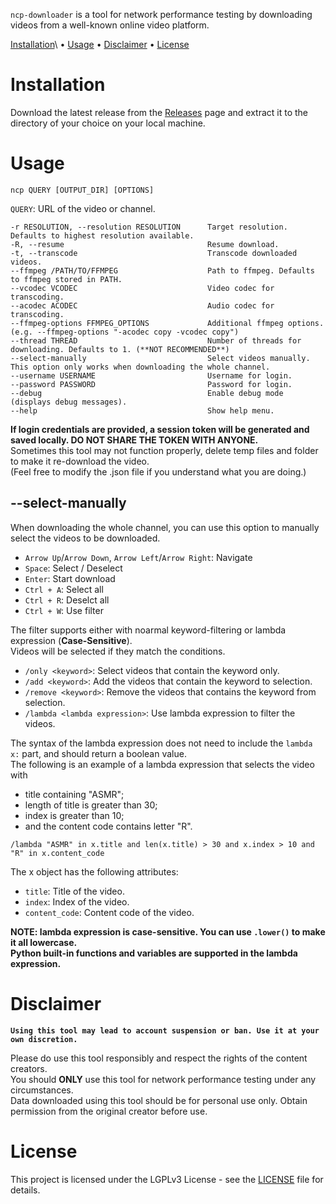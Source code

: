 `ncp-downloader` is a tool for network performance testing by downloading videos from a well-known online video platform. 

<p align="left">
  <a href="#installation">Installation</a>\
  •
  <a href="#usage">Usage</a>
  •
  <a href="#disclaimer">Disclaimer</a>
  •
  <a href="#license">License</a>
</p>

# Installation
Download the latest release from the [Releases](https://github.com/sakkyoi/ncp-downloader/releases/latest) page
and extract it to the directory of your choice on your local machine.

# Usage
`ncp QUERY [OUTPUT_DIR] [OPTIONS]`

`QUERY`: URL of the video or channel.

```
-r RESOLUTION, --resolution RESOLUTION      Target resolution. Defaults to highest resolution available.
-R, --resume                                Resume download.
-t, --transcode                             Transcode downloaded videos.
--ffmpeg /PATH/TO/FFMPEG                    Path to ffmpeg. Defaults to ffmpeg stored in PATH.
--vcodec VCODEC                             Video codec for transcoding.
--acodec ACODEC                             Audio codec for transcoding.
--ffmpeg-options FFMPEG_OPTIONS             Additional ffmpeg options. (e.g. --ffmpeg-options "-acodec copy -vcodec copy")
--thread THREAD                             Number of threads for downloading. Defaults to 1. (**NOT RECOMMENDED**)
--select-manually                           Select videos manually. This option only works when downloading the whole channel.
--username USERNAME                         Username for login.
--password PASSWORD                         Password for login.
--debug                                     Enable debug mode (displays debug messages).
--help                                      Show help menu.
```

**If login credentials are provided, a session token will be generated and saved locally.
DO NOT SHARE THE TOKEN WITH ANYONE.**<br>
Sometimes this tool may not function properly, delete temp files and folder to make it re-download the video.<br>
(Feel free to modify the .json file if you understand what you are doing.)

## --select-manually
When downloading the whole channel, you can use this option to manually select the videos to be downloaded.
- `Arrow Up`/`Arrow Down`, `Arrow Left`/`Arrow Right`: Navigate
- `Space`: Select / Deselect
- `Enter`: Start download
- `Ctrl + A`: Select all
- `Ctrl + R`: Deselct all
- `Ctrl + W`: Use filter

The filter supports either with noarmal keyword-filtering or lambda expression (**Case-Sensitive**). <br>
Videos will be selected if they match the conditions.
- `/only <keyword>`: Select videos that contain the keyword only.
- `/add <keyword>`: Add the videos that contain the keyword to selection.
- `/remove <keyword>`: Remove the videos that contains the keyword from selection.
- `/lambda <lambda expression>`: Use lambda expression to filter the videos.

The syntax of the lambda expression does not need to include the `lambda x:` part, and should return a boolean value. <br>
The following is an example of a lambda expression that selects the video with 
- title containing "ASMR"; 
- length of title is greater than 30; 
- index is greater than 10; 
- and the content code contains letter "R".

`/lambda "ASMR" in x.title and len(x.title) > 30 and x.index > 10 and "R" in x.content_code`

The x object has the following attributes:
- `title`: Title of the video.
- `index`: Index of the video.
- `content_code`: Content code of the video.

**NOTE: lambda expression is case-sensitive. You can use `.lower()` to make it all lowercase.**<br>
**Python built-in functions and variables are supported in the lambda expression.**

# Disclaimer

**`Using this tool may lead to account suspension or ban. Use it at your own discretion.`**

Please do use this tool responsibly and respect the rights of the content creators.<br>
You should **ONLY** use this tool for network performance testing under any circumstances.<br>
Data downloaded using this tool should be for personal use only. Obtain permission from the original creator before use.

# License
This project is licensed under the LGPLv3 License - see the [LICENSE](LICENSE) file for details.